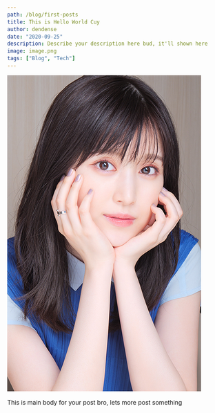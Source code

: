```yaml
---
path: /blog/first-posts
title: This is Hello World Cuy
author: dendense
date: "2020-09-25"
description: Describe your description here bud, it'll shown here
image: image.png
tags: ["Blog", "Tech"]
---
```


![First Post Image](./image.png)

This is main body for your post bro, lets more post something
